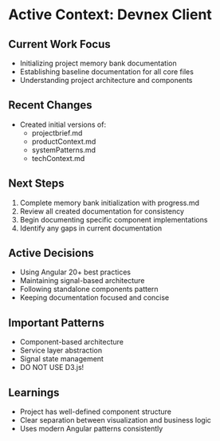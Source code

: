 # Active Context: Devnex Client

## Current Work Focus
- Initializing project memory bank documentation
- Establishing baseline documentation for all core files
- Understanding project architecture and components

## Recent Changes
- Created initial versions of:
  - projectbrief.md
  - productContext.md
  - systemPatterns.md
  - techContext.md

## Next Steps
1. Complete memory bank initialization with progress.md
2. Review all created documentation for consistency
3. Begin documenting specific component implementations
4. Identify any gaps in current documentation

## Active Decisions
- Using Angular 20+ best practices
- Maintaining signal-based architecture
- Following standalone components pattern
- Keeping documentation focused and concise

## Important Patterns
- Component-based architecture
- Service layer abstraction
- Signal state management
- DO NOT USE D3.js!

## Learnings
- Project has well-defined component structure
- Clear separation between visualization and business logic
- Uses modern Angular patterns consistently
